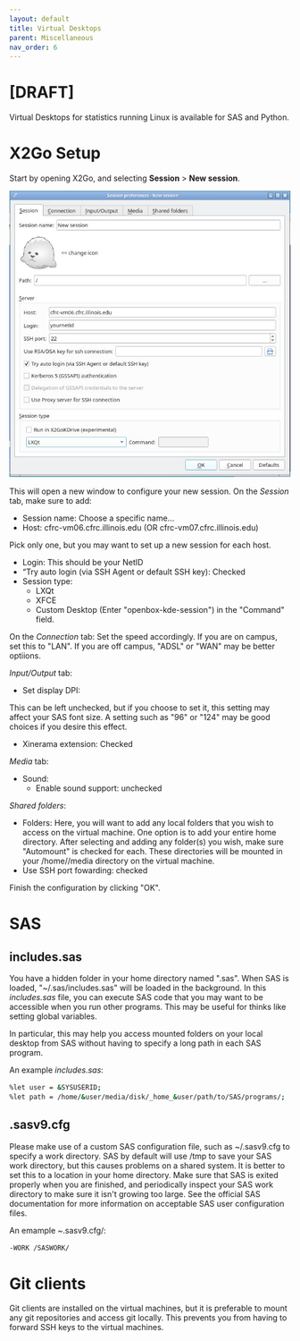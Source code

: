 ```yaml
---
layout: default
title: Virtual Desktops
parent: Miscellaneous
nav_order: 6
---
```


# \[DRAFT\]

Virtual Desktops for statistics running Linux is available for SAS and
Python.

# X2Go Setup

Start by opening X2Go, and selecting **Session** \> **New session**.

![](../../imgs/Screenshot_20220623_092920.png)

This will open a new window to configure your new session. On the
*Session* tab, make sure to add:

- Session name: Choose a specific name…
- Host: cfrc-vm06.cfrc.illinois.edu (OR cfrc-vm07.cfrc.illinois.edu)

Pick only one, but you may want to set up a new session for each host.

- Login: This should be your NetID
- “Try auto login (via SSH Agent or default SSH key): Checked
- Session type:
  - LXQt
  - XFCE
  - Custom Desktop (Enter "openbox-kde-session") in the "Command" field.

On the *Connection* tab: Set the speed accordingly. If you are on
campus, set this to "LAN". If you are off campus, "ADSL" or "WAN" may be
better optiions.

*Input/Output* tab:

- Set display DPI:

This can be left unchecked, but if you choose to set it, this setting
may affect your SAS font size. A setting such as "96" or "124" may be
good choices if you desire this effect.

- Xinerama extension: Checked

*Media* tab:

- Sound:
  - Enable sound support: unchecked

*Shared folders*:

- Folders: Here, you will want to add any local folders that you wish to
  access on the virtual machine. One option is to add your entire home
  directory. After selecting and adding any folder(s) you wish, make
  sure "Automount" is checked for each. These directories will be
  mounted in your /home//media directory on the virtual machine.
- Use SSH port fowarding: checked

Finish the configuration by clicking "OK".

# SAS

## includes.sas

You have a hidden folder in your home directory named ".sas". When SAS
is loaded, "~/.sas/includes.sas" will be loaded in the background. In
this *includes.sas* file, you can execute SAS code that you may want to
be accessible when you run other programs. This may be useful for thinks
like setting global variables.

In particular, this may help you access mounted folders on your local
desktop from SAS without having to specify a long path in each SAS
program.

An example *includes.sas*:

``` bash
%let user = &SYSUSERID;
%let path = /home/&user/media/disk/_home_&user/path/to/SAS/programs/;
```

## .sasv9.cfg

Please make use of a custom SAS configuration file, such as ~/.sasv9.cfg
to specify a work directory. SAS by default will use /tmp to save your
SAS work directory, but this causes problems on a shared system. It is
better to set this to a location in your home directory. Make sure that
SAS is exited properly when you are finished, and periodically inspect
your SAS work directory to make sure it isn't growing too large. See the
official SAS documentation for more information on acceptable SAS user
configuration files.

An emample *~*.sasv9.cfg/:

``` bash
-WORK /SASWORK/
```

# Git clients

Git clients are installed on the virtual machines, but it is preferable
to mount any git repositories and access git locally. This prevents you
from having to forward SSH keys to the virtual machines.
